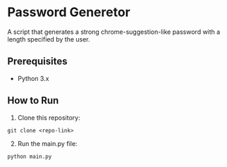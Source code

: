 # Password Generetor
A script that generates a strong chrome-suggestion-like password with a length specified by the user.

## Prerequisites
- Python 3.x
  
## How to Run

1. Clone this repository:
```
git clone <repo-link>
```
2. Run the main.py file:
```
python main.py
```
